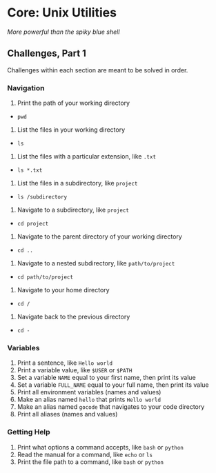 # Core: Unix Utilities

_More powerful than the spiky blue shell_

## Challenges, Part 1

Challenges within each section are meant to be solved in order.

### Navigation

1.  Print the path of your working directory
 - `pwd`
1.  List the files in your working directory
 - `ls`
1.  List the files with a particular extension, like `.txt`
 - `ls *.txt`
1.  List the files in a subdirectory, like `project`
 - `ls /subdirectory`
1.  Navigate to a subdirectory, like `project`
 - `cd project`
1.  Navigate to the parent directory of your working directory
 - `cd ..`
1.  Navigate to a nested subdirectory, like `path/to/project`
 - `cd path/to/project`
1.  Navigate to your home directory
 - `cd /`
1.  Navigate back to the previous directory
 - `cd -`

### Variables

1.  Print a sentence, like `Hello world`
1.  Print a variable value, like `$USER` or `$PATH`
1.  Set a variable `NAME` equal to your first name, then print its value
1.  Set a variable `FULL_NAME` equal to your full name, then print its value
1.  Print all environment variables (names and values)
1.  Make an alias named `hello` that prints `Hello world`
1.  Make an alias named `gocode` that navigates to your code directory
1.  Print all aliases (names and values)

### Getting Help

1.  Print what options a command accepts, like `bash` or `python`
1.  Read the manual for a command, like `echo` or `ls`
1.  Print the file path to a command, like `bash` or `python`
